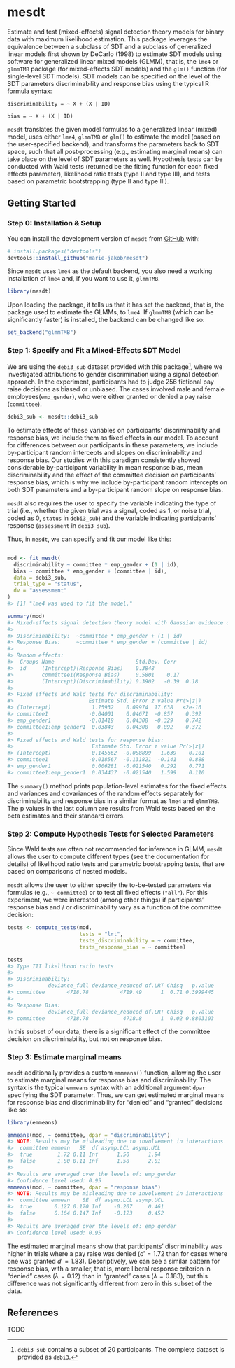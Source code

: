 
# mesdt

<!-- README.md is generated from README.Rmd. Please edit that file -->

Estimate and test (mixed-effects) signal detection theory models for
binary data with maximum likelihood estimation. This package leverages
the equivalence between a subclass of SDT and a subclass of generalized
linear models first shown by DeCarlo (1998) to estimate SDT models using
software for generalized linear mixed models (GLMM), that is, the `lme4`
or `glmmTMB` package (for mixed-effects SDT models) and the `glm()`
function (for single-level SDT models). SDT models can be specified on
the level of the SDT parameters discriminability and response bias using
the typical R formula syntax:

`discriminability = ~ X + (X | ID)`

`bias = ~ X + (X | ID)`

`mesdt` translates the given model formulas to a generalized linear
(mixed) model, uses either `lme4`, `glmmTMB` or `glm()` to estimate the
model (based on the user-specified backend), and transforms the
parameters back to SDT space, such that all post-processing (e.g.,
estimating marginal means) can take place on the level of SDT parameters
as well. Hypothesis tests can be conducted with Wald tests (returned be
the fitting function for each fixed effects parameter), likelihood ratio
tests (type II and type III), and tests based on parametric
bootstrapping (type II and type III).

## Getting Started

### Step 0: Installation & Setup

You can install the development version of `mesdt` from
[GitHub](https://github.com/) with:

``` r
# install.packages("devtools")
devtools::install_github("marie-jakob/mesdt")
```

Since `mesdt` uses `lme4` as the default backend, you also need a
working installation of `lme4` and, if you want to use it, `glmmTMB`.

``` r
library(mesdt)
```

Upon loading the package, it tells us that it has set the backend, that
is, the package used to estimate the GLMMs, to `lme4`. If `glmmTMB`
(which can be significantly faster) is installed, the backend can be
changed like so:

``` r
set_backend("glmmTMB")
```

### Step 1: Specify and Fit a Mixed-Effects SDT Model

We are using the `debi3_sub` dataset provided with this package[^1],
where we investigated attributions to gender discrimination using a
signal detection approach. In the experiment, participants had to judge
256 fictional pay raise decisions as biased or unbiased. The cases
involved male and female employees(`emp_gender`), who were either
granted or denied a pay raise (`committee`).

``` r
debi3_sub <- mesdt::debi3_sub
```

To estimate effects of these variables on participants’ discriminability
and response bias, we include them as fixed effects in our model. To
account for differences between our participants in these parameters, we
include by-participant random intercepts and slopes on discriminability
and response bias. Our studies with this paradigm consistently showed
considerable by-participant variability in mean response bias, mean
discriminability and the effect of the committee decision on
participants’ response bias, which is why we include by-participant
random intercepts on both SDT parameters and a by-participant random
slope on response bias.

`mesdt` also requires the user to specify the variable indicating the
type of trial (i.e., whether the given trial was a signal, coded as 1,
or noise trial, coded as 0, `status` in `debi3_sub`) and the variable
indicating participants’ response (`assessment` in `debi3_sub`).

Thus, in `mesdt`, we can specify and fit our model like this:

``` r

mod <- fit_mesdt(
  discriminability ~ committee * emp_gender + (1 | id),
  bias ~ committee * emp_gender + (committee | id),
  data = debi3_sub,
  trial_type = "status",
  dv = "assessment"
)
#> [1] "lme4 was used to fit the model."

summary(mod)
#> Mixed-effects signal detection theory model with Gaussian evidence distributions fit by maximum likelihood (Adaptive Gauss-Hermite Quadrature, nAGQ = 0) with the lme4 package. 
#>  
#> Discriminability:  ~committee * emp_gender + (1 | id) 
#> Response Bias:     ~committee * emp_gender + (committee | id) 
#> 
#> Random effects:
#>  Groups Name                          Std.Dev. Corr       
#>  id     (Intercept)(Response Bias)    0.3848              
#>         committee1(Response Bias)     0.5801    0.17      
#>         (Intercept)(Discriminability) 0.3902   -0.39  0.18
#> 
#> Fixed effects and Wald tests for discriminability: 
#>                        Estimate Std. Error z value Pr(>|z|)
#> (Intercept)             1.75932    0.09974  17.638   <2e-16
#> committee1             -0.04001    0.04671  -0.857    0.392
#> emp_gender1            -0.01419    0.04308  -0.329    0.742
#> committee1:emp_gender1  0.03843    0.04308   0.892    0.372
#> 
#> Fixed effects and Wald tests for response bias: 
#>                         Estimate Std. Error z value Pr(>|z|)
#> (Intercept)             0.145662  -0.088899   1.639    0.101
#> committee1             -0.018567  -0.131821  -0.141    0.888
#> emp_gender1             0.006281  -0.021540   0.292    0.771
#> committee1:emp_gender1  0.034437  -0.021540   1.599    0.110
```

The `summary()` method prints population-level estimates for the fixed
effects and variances and covariances of the random effects separately
for discriminability and response bias in a similar format as `lme4` and
`glmmTMB`. The p values in the last column are results from Wald tests
based on the beta estimates and their standard errors.

### Step 2: Compute Hypothesis Tests for Selected Parameters

Since Wald tests are often not recommended for inference in GLMM,
`mesdt` allows the user to compute different types (see the
documentation for details) of likelihood ratio tests and parametric
bootstrapping tests, that are based on comparisons of nested models.

`mesdt` allows the user to either specify the to-be-tested parameters
via formulas (e.g., `~ committee`) or to test all fixed effects
(`"all"`). For this experiment, we were interested (among other things)
if participants’ response bias and / or discriminability vary as a
function of the committee decision:

``` r
tests <- compute_tests(mod, 
                       tests = "lrt",
                       tests_discriminability = ~ committee,
                       tests_response_bias = ~ committee)

tests
#> Type III likelihood ratio tests 
#> 
#> Discriminability: 
#>           deviance_full deviance_reduced df.LRT Chisq   p.value
#> committee       4718.78          4719.49      1  0.71 0.3999445
#> 
#> Response Bias: 
#>           deviance_full deviance_reduced df.LRT Chisq   p.value
#> committee       4718.78           4718.8      1  0.02 0.8803103
```

In this subset of our data, there is a significant effect of the
committee decision on discriminability, but not on response bias.

### Step 3: Estimate marginal means

`mesdt` additionally provides a custom `emmeans()` function, allowing
the user to estimate marginal means for response bias and
discriminability. The syntax is the typical `emmeans` syntax with an
additional argument `dpar` specifying the SDT parameter. Thus, we can
get estimated marginal means for response bias and discriminability for
“denied” and “granted” decisions like so:

``` r
library(emmeans)

emmeans(mod, ~ committee, dpar = "discriminability")
#> NOTE: Results may be misleading due to involvement in interactions
#>  committee emmean   SE  df asymp.LCL asymp.UCL
#>  true        1.72 0.11 Inf      1.50      1.94
#>  false       1.80 0.11 Inf      1.58      2.01
#> 
#> Results are averaged over the levels of: emp_gender 
#> Confidence level used: 0.95
emmeans(mod, ~ committee, dpar = "response bias")
#> NOTE: Results may be misleading due to involvement in interactions
#>  committee emmean    SE  df asymp.LCL asymp.UCL
#>  true       0.127 0.170 Inf    -0.207     0.461
#>  false      0.164 0.147 Inf    -0.123     0.452
#> 
#> Results are averaged over the levels of: emp_gender 
#> Confidence level used: 0.95
```

The estimated marginal means show that participants’ discriminability
was higher in trials where a pay raise was denied ($d' = 1.72$ than for
cases where one was granted $d' = 1.83$). Descriptively, we can see a
similar pattern for response bias, with a smaller, that is, more liberal
response criterion in “denied” cases ($\lambda = 0.12$) than in
“granted” cases ($\lambda = 0.183$), but this difference was not
significantly different from zero in this subset of the data.

## References

TODO

[^1]: `debi3_sub` contains a subset of 20 participants. The complete
    dataset is provided as `debi3`.
